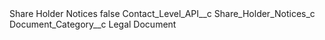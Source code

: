 <?xml version="1.0" encoding="UTF-8"?>
<CustomMetadata xmlns="http://soap.sforce.com/2006/04/metadata" xmlns:xsi="http://www.w3.org/2001/XMLSchema-instance" xmlns:xsd="http://www.w3.org/2001/XMLSchema">
    <label>Share Holder Notices</label>
    <protected>false</protected>
    <values>
        <field>Contact_Level_API__c</field>
        <value xsi:type="xsd:string">Share_Holder_Notices_c</value>
    </values>
    <values>
        <field>Document_Category__c</field>
        <value xsi:type="xsd:string">Legal Document</value>
    </values>
</CustomMetadata>

